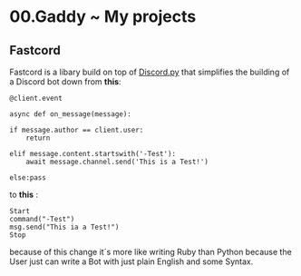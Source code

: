 # 00.Gaddy ~ My projects

## Fastcord
Fastcord is a libary build on top of [Discord.py](https://github.com/Rapptz/discord.py) that simplifies the building of a Discord bot down from **this**:

    @client.event
    
    async def on_message(message):
    
    if message.author == client.user:
	    return
    
    elif message.content.startswith('-Test'):
	    await message.channel.send('This is a Test!')
	    
	else:pass

to **this** :

    Start
    command("-Test")
    msg.send("This ia a Test!")
    Stop

because of this change it´s more like writing Ruby than Python because the User just can write a Bot with just plain English and some Syntax.

